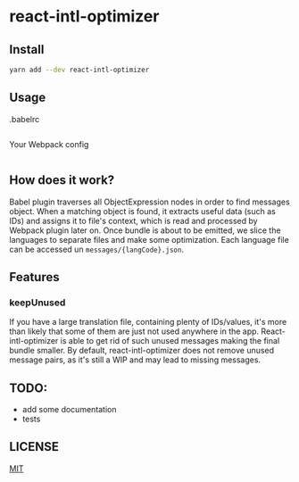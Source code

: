 # react-intl-optimizer

## Install

```sh
yarn add --dev react-intl-optimizer
```

## Usage

.babelrc

```json
```

Your Webpack config

```js
```

## How does it work?

Babel plugin traverses all ObjectExpression nodes in order to find messages object.
When a matching object is found, it extracts useful data (such as IDs) and assigns it to file's context, which is read and processed by Webpack plugin later on.
Once bundle is about to be emitted, we slice the languages to separate files and make some optimization.
Each language file can be accessed un `messages/{langCode}.json`.

## Features

### keepUnused

If you have a large translation file, containing plenty of IDs/values, it's more than likely that some of them are just not used anywhere in the app.
React-intl-optimizer is able to get rid of such unused messages making the final bundle smaller.
By default, react-intl-optimizer does not remove unused message pairs, as it's still a WIP and may lead to missing messages.

## TODO:

* add some documentation
* tests

## LICENSE

[MIT](https://github.com/P0lip/react-intl-optimizer/blob/master/LICENSE)
